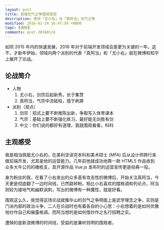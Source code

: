 ```yaml
---
layout: post
title: 前端剑气之争围观感受
description: 简评「尤小右」与「真阿当」剑气之争
modified: 2016-01-24 16:47:58 +0800
tags: [编程]
comments: post-20160124
---
```

如同 2015 年内的快速发展，2016 年对于前端开发领域会是更为关键的一年。这不，才新年伊始，领域内两个派别的代表「真阿当」和「尤小右」就在微博和知乎上展开了论战。

## 论战简介

- 人物
  1. 尤小右，剑宗后起新秀，长于集赞
  2. 真阿当，气宗中流砥柱，擅于刷屏
- 派别（观点）
  1. 剑宗：招式上要不断推陈出新，争取写入体育课本
  2. 气宗：基础上要不断强化练习，最好能无剑胜有剑
  3. 中立：你们说的都好有道理，我就围观看看，科科

## 主观感受

我是相当佩服尤小右的，在美利坚读完本科和美术硕士 (MFA) 后从设计师跨行来做前端开发，尤其是他的运营能力。几年前他就成功地靠一款 HTML5 作品收到众多大牛公司的橄榄支，其开源作品 Vue.js 发布时的运营宣传更是经典一役。

身为粉丝的我，在看了小右发出的众多富有攻击性的微博后，开始关注真阿当，今天更是彻底翻了一边时间线，已然路转粉。相比小右喜欢的摆格调和列论点，阿当则较为接地气和幽默讽刺，写出的微博有一种魔性，就是好看。

围观这么久，我觉得这场论战就像华山的剑气之争明面上是武学理念之争，实则是门派内部的政治斗争，二人在论战时也有着各自的小心思：小右想着的是如何优雅地炒作自己和展露格调，而阿当想的是如何借炒作之名行招聘之实。

遭殃的是新浪微博的时间线，受益的是兼听则明的围观者。
